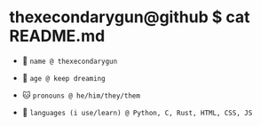 # thexecondarygun@github $ cat README.md
 
- 💬 `name @ thexecondarygun`

- 🔢 `age @ keep dreaming`

- 🐱 `pronouns @ he/him/they/them`

- 🚀 `languages (i use/learn) @ Python, C, Rust, HTML, CSS, JS`

